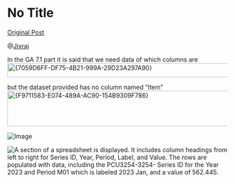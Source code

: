 # No Title

[Original Post](https://discourse.onlinedegree.iitm.ac.in/t/169888/10)

<p>@<a href="https://discourse.onlinedegree.iitm.ac.in/u/Jivraj">Jivraj</a></p>
<p>In the GA 7.1 part it is said that we need data of which columns are<br>
<img src="https://europe1.discourse-cdn.com/flex013/uploads/iitm/original/3X/a/6/a6fdec02b5239ef02c5198e250c8a2d6eb007b82.png" alt="{7059D6FF-DF75-4B21-999A-29D23A297A90}" data-base62-sha1="nPhhGET3u2uNkTTQkaJY1uJt506" width="664" height="32"></p>
<p>but the dataset provided has no column named “Item”<br>
<img src="https://europe1.discourse-cdn.com/flex013/uploads/iitm/original/3X/a/1/a121b005d9edc2469571d46018f450882b3fcb81.png" alt="{F9711583-E074-489A-AC90-154B9309F786}" data-base62-sha1="mZr2YMiCdgUHIMaAs4UsgSQhqxz" width="653" height="81"></p>

![Image](https://europe1.discourse-cdn.com/flex013/uploads/iitm/original/3X/a/6/a6fdec02b5239ef02c5198e250c8a2d6eb007b82.png)

![A section of a spreadsheet is displayed. It includes column headings from left to right for Series ID, Year, Period, Label, and Value. The rows are populated with data, including the PCU3254-3254- Series ID for the Year 2023 and Period M01 which is labeled 2023 Jan, and a value of 562.445.](https://europe1.discourse-cdn.com/flex013/uploads/iitm/original/3X/a/1/a121b005d9edc2469571d46018f450882b3fcb81.png)